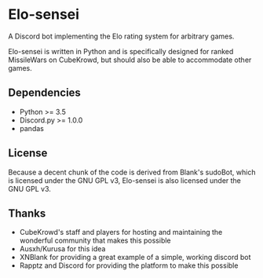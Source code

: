 # Elo-sensei

A Discord bot implementing the Elo rating system for arbitrary games.

Elo-sensei is written in Python and is specifically designed for ranked
MissileWars on CubeKrowd, but should also be able to accommodate other
games.

## Dependencies
* Python >= 3.5
* Discord.py >= 1.0.0
* pandas

## License
Because a decent chunk of the code is derived from Blank's sudoBot,
which is licensed under the GNU GPL v3, Elo-sensei is also licensed
under the GNU GPL v3.

## Thanks
* CubeKrowd's staff and players for hosting and maintaining
the wonderful community that makes this possible
* Ausxh/Kurusa for this idea
* XNBlank for providing a great example of a simple, working discord bot
* Rapptz and Discord for providing the platform to make this possible

